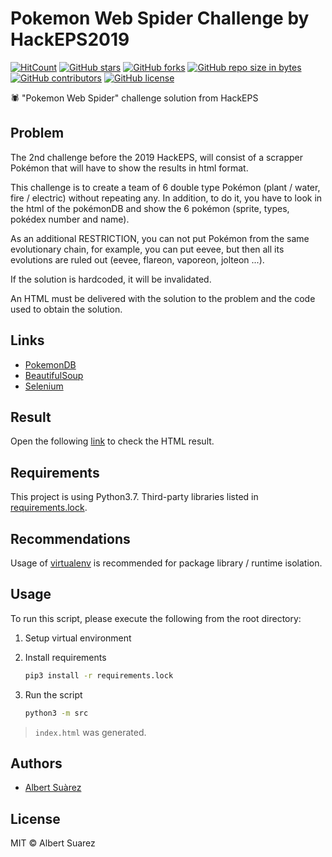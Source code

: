 # Pokemon Web Spider Challenge by HackEPS2019

[![HitCount](http://hits.dwyl.io/AlbertSuarez/hackeps-pokemonwebspider.svg)](http://hits.dwyl.io/AlbertSuarez/hackeps-pokemonwebspider)
[![GitHub stars](https://img.shields.io/github/stars/AlbertSuarez/hackeps-pokemonwebspider.svg)](https://GitHub.com/AlbertSuarez/hackeps-pokemonwebspider/stargazers/)
[![GitHub forks](https://img.shields.io/github/forks/AlbertSuarez/hackeps-pokemonwebspider.svg)](https://GitHub.com/AlbertSuarez/hackeps-pokemonwebspider/network/)
[![GitHub repo size in bytes](https://img.shields.io/github/repo-size/AlbertSuarez/hackeps-pokemonwebspider.svg)](https://github.com/AlbertSuarez/hackeps-pokemonwebspider)
[![GitHub contributors](https://img.shields.io/github/contributors/AlbertSuarez/hackeps-pokemonwebspider.svg)](https://GitHub.com/AlbertSuarez/hackeps-pokemonwebspider/graphs/contributors/)
[![GitHub license](https://img.shields.io/github/license/AlbertSuarez/hackeps-pokemonwebspider.svg)](https://github.com/AlbertSuarez/hackeps-pokemonwebspider/blob/master/LICENSE)

🕷 "Pokemon Web Spider" challenge solution from HackEPS

## Problem

The 2nd challenge before the 2019 HackEPS, will consist of a scrapper Pokémon that will have to show the results in html format.

This challenge is to create a team of 6 double type Pokémon (plant / water, fire / electric) without repeating any. In addition, to do it, you have to look in the html of the pokémonDB and show the 6 pokémon (sprite, types, pokédex number and name).

As an additional RESTRICTION, you can not put Pokémon from the same evolutionary chain, for example, you can put eevee, but then all its evolutions are ruled out (eevee, flareon, vaporeon, jolteon ...).

If the solution is hardcoded, it will be invalidated.

An HTML must be delivered with the solution to the problem and the code used to obtain the solution.

## Links

- [PokemonDB](https://pokemondb.net/)
- [BeautifulSoup](https://www.crummy.com/software/BeautifulSoup/bs4/doc/)
- [Selenium](https://www.seleniumhq.org/docs/03_webdriver.jsp)

## Result

Open the following [link](https://asuarez.dev/hackeps-pokemonwebspider) to check the HTML result.

## Requirements

This project is using Python3.7. Third-party libraries listed in [requirements.lock](requirements.lock).

## Recommendations

Usage of [virtualenv](https://realpython.com/blog/python/python-virtual-environments-a-primer/) is recommended for package library / runtime isolation.

## Usage

To run this script, please execute the following from the root directory:

1. Setup virtual environment

2. Install requirements
   ```bash
   pip3 install -r requirements.lock
   ```

3. Run the script
   ```bash
   python3 -m src
   ```
  
> `index.html` was generated.

## Authors

- [Albert Suàrez](https://github.com/AlbertSuarez)

## License

MIT © Albert Suarez
